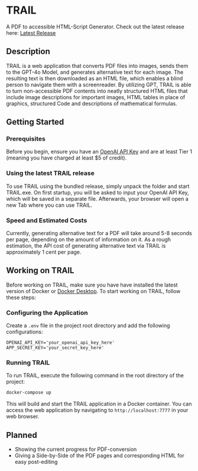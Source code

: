 # TRAIL

A PDF to accessible HTML-Script Generator. Check out the latest release here: [Latest Release](https://github.com/AltarisV/TRAIL-PDF/releases)

## Description
TRAIL is a web application that converts PDF files into images, sends them to the GPT-4o Model, and generates alternative text for each image. 
The resulting text is then downloaded as an HTML file, which enables a blind person to navigate them with a screenreader. 
By utilizing GPT, TRAIL is able to turn non-accessible PDF contents into neatly structured HTML files that include 
image descriptions for important images, HTML tables in place of graphics, structured Code and descriptions of mathematical formulas.

## Getting Started

### Prerequisites
Before you begin, ensure you have an [OpenAI API Key](https://openai.com/blog/openai-api) and are at least Tier 1 (meaning you have charged at least $5 of credit).

### Using the latest TRAIL release
To use TRAIL using the bundled release, simply unpack the folder and start TRAIL.exe.
On first startup, you will be asked to input your OpenAI API Key, which will be saved in a separate file.
Afterwards, your browser will open a new Tab where you can use TRAIL.

### Speed and Estimated Costs
Currently, generating alternative text for a PDF will take around 5-8 seconds per page, depending on the amount of information on it.
As a rough estimation, the API cost of generating alternative text via TRAIL is approximately 1 cent per page.

## Working on TRAIL

Before working on TRAIL, make sure you have have installed the latest version of Docker or [Docker Desktop](https://www.docker.com/products/docker-desktop).
To start working on TRAIL, follow these steps:

### Configuring the Application

Create a `.env` file in the project root directory and add the following configurations:

```env
OPENAI_API_KEY='your_openai_api_key_here'
APP_SECRET_KEY='your_secret_key_here'
```

### Running TRAIL

To run TRAIL, execute the following command in the root directory of the project:

```bash
docker-compose up
```

This will build and start the TRAIL application in a Docker container. You can access the web application by navigating to `http://localhost:7777` in your web browser.

## Planned

- Showing the current progress for PDF-conversion
- Giving a Side-by-Side of the PDF pages and corresponding HTML for easy post-editing 
